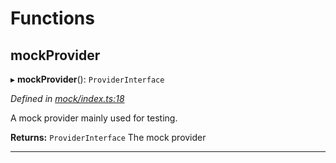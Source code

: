 

# Functions

<a id="mockprovider"></a>

##  mockProvider

▸ **mockProvider**(): `ProviderInterface`

*Defined in [mock/index.ts:18](https://github.com/polkadot-js/api/blob/7bc8386/packages/rpc-provider/src/mock/index.ts#L18)*

A mock provider mainly used for testing.

**Returns:** `ProviderInterface`
The mock provider

___

